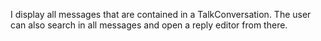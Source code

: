 I display all messages that are contained in a TalkConversation. The user can also search in all messages and open a reply editor from there.